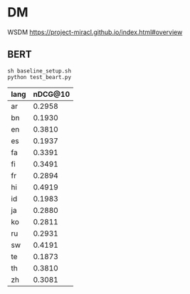 # DM
WSDM https://project-miracl.github.io/index.html#overview
## BERT
```
sh baseline_setup.sh
python test_beart.py
```
|lang|nDCG@10|
|-|-|
|ar|0.2958|
|bn|0.1930|
|en|0.3810|
|es|0.1937|
|fa|0.3391|
|fi|0.3491|
|fr|0.2894|
|hi|0.4919|
|id|0.1983|
|ja|0.2880|
|ko|0.2811|
|ru|0.2931|
|sw|0.4191|
|te|0.1873|
|th|0.3810|
|zh|0.3081|
